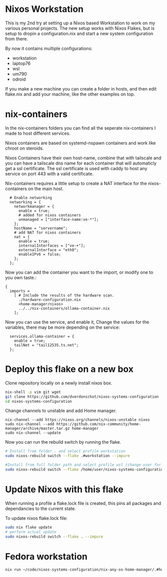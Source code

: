 # Nixos Workstation

This is my 2nd try at setting up a Nixos based Workstation to work on my various personal projects.
The new setup works with Nixos Flakes, but is setup to dropin a configuration.nix and start a new system configuration from there.

By now it contains multiple configurations:

* workstation
* laptop76
* wsl
* um790
* odroid

If you make a new machine you can create a folder in hosts, and then edit flake.nix and add your machine, like the other examples on top.

#  nix-containers

In the nix-containers folders you can find all the seperate nix-containers I made to host different services.

Nixos containers are based on systemd-nspawn containers and work like chroot on steroids.

Nixos Containers have their own host-name, combine that with tailscale and you can have a tailscale dns name for each container that will automaticly get a ssl certificate.
The ssl certificate is used with caddy to host any service on port 443 with a valid certificate.

Nix-containers requires a little setup to create a NAT interface for the nixos-containers on the main host.

```
  # Enable networking
  networking = {
    networkmanager = {
      enable = true;
      # added for nixos containers
      unmanaged = ["interface-name:ve-*"];
    };
    hostName = "servername";
    # add NAT for nixos containers
    nat = {
      enable = true;
      internalInterfaces = ["ve-+"];
      externalInterface = "eth0";
      enableIPv6 = false;
    };
  };
```

Now you can add the container you want to the import, or modify one to you own taste.:

```
{
  imports =
    [ # Include the results of the hardware scan.
      ./hardware-configuration.nix
      <home-manager/nixos>
      ../../nix-containers/ollama-container.nix
    ];
```

Now you can use the service, and enable it, 
Change the values for the variables, there may be more depending on the service:

```
  services.ollama-container = {
    enable = true;
    tailNet = "tail12535.ts.net";
  };
```

# Deploy this flake on a new box

Clone repository locally on a newly install nixos box.

```bash
nix-shell -p vim git wget
git clone https://github.com/dverdonschot/nixos-systems-configuration
cd nixos-systems-configuration
```

Change channels to unstable and add Home manager.
```
nix-channel --add https://nixos.org/channels/nixos-unstable nixos
sudo nix-channel --add https://github.com/nix-community/home-manager/archive/master.tar.gz home-manager
sudo nix-channel --update
```

Now you can run the rebuild switch by running the flake.

```bash
# Install from folder . and select profile workstation
sudo nixos-rebuild switch --flake .#workstation --impure

#Install from full folder path and select profile wsl (change user for your username) (can be used anywhere)
sudo nixos-rebuild switch --flake /home/user/nixos-systems-configuration#wsl --impure
```

# Update Nixos with this flake

When running a profile a flake.lock file is created, this pins all packages and dependancies to the current state.

To update nixos flake.lock file:

```bash
sudo nix flake update
# perform actual update
sudo nixos-rebuild switch --flake . --impure
```

# Fedora workstation

```bash
nix run ~/code/nixos-systems-configuration/nix-any-os-home-manager/.#home-manager -- switch --flake ~/code/nixos-systems-configuration/nix-any-os-home-manager/.#fedora --impure
```
